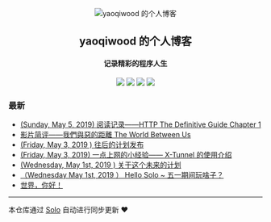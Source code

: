 <p align="center"><img alt="yaoqiwood 的个人博客" src="https://static.b3log.org/images/brand/solo-32.png"></p><h2 align="center">
yaoqiwood 的个人博客
</h2>

<h4 align="center">记录精彩的程序人生</h4>
<p align="center"><a title="yaoqiwood 的个人博客" target="_blank" href="https://github.com/yaoqiwood/solo-blog"><img src="https://img.shields.io/github/last-commit/yaoqiwood/solo-blog.svg?style=flat-square&color=FF9900"></a>
<a title="GitHub repo size in bytes" target="_blank" href="https://github.com/yaoqiwood/solo-blog"><img src="https://img.shields.io/github/repo-size/yaoqiwood/solo-blog.svg?style=flat-square"></a>
<a title="Solo Version" target="_blank" href="https://github.com/b3log/solo/releases"><img src="https://img.shields.io/badge/solo-3.6.0-f1e05a.svg?style=flat-square&color=blueviolet"></a>
<a title="Hits" target="_blank" href="https://github.com/b3log/hits"><img src="https://hits.b3log.org/yaoqiwood/solo-blog.svg"></a></p>

### 最新

* [(Sunday, May 5, 2019) 阅读记录——HTTP The Definitive Guide Chapter 1](http://catwoodblog.xyz/articles/2019/05/05/1557066763477.html)
* [影片简评——我們與惡的距離 The World Between Us](http://catwoodblog.xyz/articles/2019/05/04/1556977087923.html)
* [(Friday, May 3, 2019 ) 往后的计划发布](http://catwoodblog.xyz/articles/2019/05/03/1556847385490.html)
* [(Friday, May 3, 2019) 一点上网的小经验—— X-Tunnel 的使用介绍](http://catwoodblog.xyz/articles/2019/05/03/1556840086524.html)
* [(Wednesday, May 1st, 2019 ) 关于这个未来的计划 ](http://catwoodblog.xyz/articles/2019/05/01/1556722465740.html)
* [（Wednesday May 1st, 2019 ） Hello Solo ~ 五一期间玩啥子？](http://catwoodblog.xyz/articles/2019/05/01/1556697336869.html)
* [世界，你好！](http://catwoodblog.xyz/hello-solo)



---

本仓库通过 [Solo](https://github.com/b3log/solo) 自动进行同步更新 ❤️ 